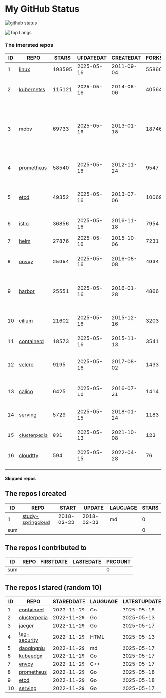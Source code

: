 # My GitHub Status

<img src="https://github-readme-stats-1.yihong0618.vercel.app/api?username=daoqingniu&show_icons=true&&&hide_title=true&count_private=true" alt="github status" />

![Top Langs](https://github-readme-stats-1.yihong0618.vercel.app/api/top-langs/?username=daoqingniu&layout=compact)

<!--START_SECTION:github_repos-->
### The intersted repos
| ID |                              REPO                               | STARS  | UPDATEDAT  | CREATEDAT  | FORKSCOUNT |                                                DESCRIPTIONS                                                |
|----|-----------------------------------------------------------------|--------|------------|------------|------------|------------------------------------------------------------------------------------------------------------|
|  1 | [linux](https://github.com/torvalds/linux)                      | 193595 | 2025-05-16 | 2011-09-04 |      55860 | Linux kernel source tree                                                                                   |
|  2 | [kubernetes](https://github.com/kubernetes/kubernetes)          | 115121 | 2025-05-16 | 2014-06-06 |      40564 | Production-Grade Container Scheduling and Management                                                       |
|  3 | [moby](https://github.com/moby/moby)                            |  69733 | 2025-05-16 | 2013-01-18 |      18746 | The Moby Project - a collaborative project for the container ecosystem to assemble container-based systems |
|  4 | [prometheus](https://github.com/prometheus/prometheus)          |  58540 | 2025-05-16 | 2012-11-24 |       9547 | The Prometheus monitoring system and time series database.                                                 |
|  5 | [etcd](https://github.com/etcd-io/etcd)                         |  49352 | 2025-05-16 | 2013-07-06 |      10069 | Distributed reliable key-value store for the most critical data of a distributed system                    |
|  6 | [istio](https://github.com/istio/istio)                         |  36856 | 2025-05-16 | 2016-11-18 |       7954 | Connect, secure, control, and observe services.                                                            |
|  7 | [helm](https://github.com/helm/helm)                            |  27876 | 2025-05-16 | 2015-10-06 |       7231 | The Kubernetes Package Manager                                                                             |
|  8 | [envoy](https://github.com/envoyproxy/envoy)                    |  25954 | 2025-05-16 | 2016-08-08 |       4934 | Cloud-native high-performance edge/middle/service proxy                                                    |
|  9 | [harbor](https://github.com/goharbor/harbor)                    |  25551 | 2025-05-16 | 2016-01-28 |       4866 | An open source trusted cloud native registry project that stores, signs, and scans content.                |
| 10 | [cilium](https://github.com/cilium/cilium)                      |  21602 | 2025-05-16 | 2015-12-16 |       3203 | eBPF-based Networking, Security, and Observability                                                         |
| 11 | [containerd](https://github.com/containerd/containerd)          |  18573 | 2025-05-16 | 2015-11-13 |       3541 | An open and reliable container runtime                                                                     |
| 12 | [velero](https://github.com/vmware-tanzu/velero)                |   9195 | 2025-05-16 | 2017-08-02 |       1433 | Backup and migrate Kubernetes applications and their persistent volumes                                    |
| 13 | [calico](https://github.com/projectcalico/calico)               |   6425 | 2025-05-16 | 2016-07-21 |       1414 | Cloud native networking and network security                                                               |
| 14 | [serving](https://github.com/knative/serving)                   |   5729 | 2025-05-15 | 2018-01-24 |       1183 | Kubernetes-based, scale-to-zero, request-driven compute                                                    |
| 15 | [clusterpedia](https://github.com/clusterpedia-io/clusterpedia) |    831 | 2025-05-13 | 2021-10-08 |        122 | The Encyclopedia of Kubernetes clusters                                                                    |
| 16 | [cloudtty](https://github.com/cloudtty/cloudtty)                |    594 | 2025-05-15 | 2022-04-28 |         76 | A Friendly Kubernetes CloudShell (Web Terminal) !                                                          |



#### Skipped repos
<!--END_SECTION:github_repos-->

<!--START_SECTION:my_github-->
## The repos I created
| ID  |                                 REPO                                 |   START    |   UPDATE   | LAUGUAGE | STARS |
|-----|----------------------------------------------------------------------|------------|------------|----------|-------|
|   1 | [study-springcloud](https://github.com/daoqingniu/study-springcloud) | 2018-02-22 | 2018-02-22 | md       |     0 |
| sum |                                                                      |            |            |          |     0 |

## The repos I contributed to
| ID  | REPO | FIRSTDATE | LASTEDATE | PRCOUNT |
|-----|------|-----------|-----------|---------|
| sum |      |           |           |       0 |

## The repos I stared (random 10)
| ID |                              REPO                               | STAREDDATE | LAUGUAGE | LATESTUPDATE |
|----|-----------------------------------------------------------------|------------|----------|--------------|
|  1 | [containerd](https://github.com/containerd/containerd)          | 2022-11-29 | Go       | 2025-05-18   |
|  2 | [clusterpedia](https://github.com/clusterpedia-io/clusterpedia) | 2022-11-29 | Go       | 2025-05-13   |
|  3 | [jaeger](https://github.com/jaegertracing/jaeger)               | 2022-11-29 | Go       | 2025-05-17   |
|  4 | [tag-security](https://github.com/cncf/tag-security)            | 2022-11-29 | HTML     | 2025-05-13   |
|  5 | [daoqingniu](https://github.com/daoqingniu/daoqingniu)          | 2022-11-29 | md       | 2025-05-17   |
|  6 | [kubeedge](https://github.com/kubeedge/kubeedge)                | 2022-11-29 | Go       | 2025-05-17   |
|  7 | [envoy](https://github.com/envoyproxy/envoy)                    | 2022-11-29 | C++      | 2025-05-17   |
|  8 | [prometheus](https://github.com/prometheus/prometheus)          | 2022-11-29 | Go       | 2025-05-18   |
|  9 | [etcd](https://github.com/etcd-io/etcd)                         | 2022-11-29 | Go       | 2025-05-18   |
| 10 | [serving](https://github.com/knative/serving)                   | 2022-11-29 | Go       | 2025-05-17   |

<!--END_SECTION:my_github-->
